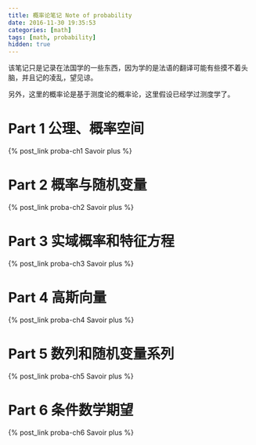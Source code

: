 ```yaml
---
title: 概率论笔记 Note of probability
date: 2016-11-30 19:35:53
categories: [math]
tags: [math, probability]
hidden: true
---
```


该笔记只是记录在法国学的一些东西，因为学的是法语的翻译可能有些摸不着头脑，并且记的凌乱，望见谅。

另外，这里的概率论是基于测度论的概率论，这里假设已经学过测度学了。

# Part 1 公理、概率空间

{% post_link proba-ch1 Savoir plus  %}

# Part 2 概率与随机变量

{% post_link proba-ch2 Savoir plus  %}

# Part 3 实域概率和特征方程

{% post_link proba-ch3 Savoir plus  %}

# Part 4 高斯向量

{% post_link proba-ch4 Savoir plus  %}

# Part 5 数列和随机变量系列

{% post_link proba-ch5 Savoir plus  %}

# Part 6 条件数学期望

{% post_link proba-ch6 Savoir plus  %}
